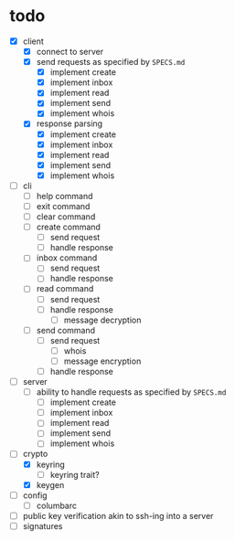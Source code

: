 # todo

- [x] client
    - [x] connect to server
    - [x] send requests as specified by `SPECS.md`
        - [x] implement create
        - [x] implement inbox
        - [x] implement read
        - [x] implement send
        - [x] implement whois
    - [x] response parsing
        - [x] implement create
        - [x] implement inbox
        - [x] implement read
        - [x] implement send
        - [x] implement whois
- [ ] cli
    - [ ] help command
    - [ ] exit command
    - [ ] clear command
    - [ ] create command
        - [ ] send request
        - [ ] handle response
    - [ ] inbox command
        - [ ] send request
        - [ ] handle response
    - [ ] read command
        - [ ] send request
        - [ ] handle response
            - [ ] message decryption
    - [ ] send command
        - [ ] send request
            - [ ] whois
            - [ ] message encryption
        - [ ] handle response
- [ ] server
    - [ ] ability to handle requests as specified by `SPECS.md`
        - [ ] implement create
        - [ ] implement inbox
        - [ ] implement read
        - [ ] implement send
        - [ ] implement whois
- [ ] crypto
    - [x] keyring
        - [ ] keyring trait?
    - [x] keygen
- [ ] config
    - [ ] columbarc
- [ ] public key verification akin to ssh-ing into a server
- [ ] signatures
